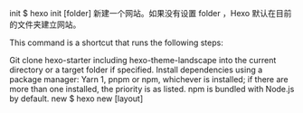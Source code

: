 init
$ hexo init [folder]
新建一个网站。如果没有设置 folder ，Hexo 默认在目前的文件夹建立网站。

This command is a shortcut that runs the following steps:

Git clone hexo-starter including hexo-theme-landscape into the current directory or a target folder if specified.
Install dependencies using a package manager: Yarn 1, pnpm or npm, whichever is installed; if there are more than one installed, the priority is as listed. npm is bundled with Node.js by default.
new
$ hexo new [layout] <title>
新建一篇文章。如果没有设置 layout 的话，默认使用 _config.yml 中的 default_layout 参数代替。如果标题包含空格的话，请使用引号括起来。

$ hexo new "post title with whitespace"
参数	描述
-p, --path	自定义新文章的路径
-r, --replace	如果存在同名文章，将其替换
-s, --slug	文章的 Slug，作为新文章的文件名和发布后的 URL
默认情况下，Hexo 会使用文章的标题来决定文章文件的路径。对于独立页面来说，Hexo 会创建一个以标题为名字的目录，并在目录中放置一个 index.md 文件。你可以使用 --path 参数来覆盖上述行为、自行决定文件的目录：

hexo new page --path about/me "About me"
以上命令会创建一个 source/about/me.md 文件，同时 Front Matter 中的 title 为 "About me"

注意！title 是必须指定的！如果你这么做并不能达到你的目的：

hexo new page --path about/me
此时 Hexo 会创建 source/_posts/about/me.md，同时 me.md 的 Front Matter 中的 title 为 "page"。这是因为在上述命令中，hexo-cli 将 page 视为指定文章的标题、并采用默认的 layout。

generate
$ hexo generate
生成静态文件。

选项	描述
-d, --deploy	文件生成后立即部署网站
-w, --watch	监视文件变动
-b, --bail	生成过程中如果发生任何未处理的异常则抛出异常
-f, --force	强制重新生成文件
Hexo 引入了差分机制，如果 public 目录存在，那么 hexo g 只会重新生成改动的文件。
使用该参数的效果接近 hexo clean && hexo generate
-c, --concurrency	最大同时生成文件的数量，默认无限制
该命令可以简写为

$ hexo g
publish
$ hexo publish [layout] <filename>
发表草稿。

server
$ hexo server
启动服务器。默认情况下，访问网址为： http://localhost:4000/。

选项	描述
-p, --port	重设端口
-s, --static	只使用静态文件
-l, --log	启动日记记录，使用覆盖记录格式
deploy
$ hexo deploy
部署网站。

参数	描述
-g, --generate	部署之前预先生成静态文件
该命令可以简写为：

$ hexo d
render
$ hexo render <file1> [file2] ...
渲染文件。

参数	描述
-o, --output	设置输出路径
migrate
$ hexo migrate <type>
从其他博客系统 迁移内容。

clean
$ hexo clean
清除缓存文件 (db.json) 和已生成的静态文件 (public)。

在某些情况（尤其是更换主题后），如果发现您对站点的更改无论如何也不生效，您可能需要运行该命令。

list
$ hexo list <type>
列出网站资料。

version
$ hexo version
显示 Hexo 版本。

选项
安全模式
$ hexo --safe
在安全模式下，不会载入插件和脚本。当您在安装新插件遭遇问题时，可以尝试以安全模式重新执行。

调试模式
$ hexo --debug
在终端中显示调试信息并记录到 debug.log。当您碰到问题时，可以尝试用调试模式重新执行一次，并 提交调试信息到 GitHub。

简洁模式
$ hexo --silent
隐藏终端信息。

自定义配置文件的路径
# 使用 custom.yml 代替默认的 _config.yml
$ hexo server --config custom.yml

# 使用 custom.yml 和 custom2.json，其中 custom2.json 优先级更高
$ hexo generate --config custom.yml,custom2.json,custom3.yml
自定义配置文件的路径，指定这个参数后将不再使用默认的 _config.yml。
你可以使用一个 YAML 或 JSON 文件的路径，也可以使用逗号分隔（无空格）的多个 YAML 或 JSON 文件的路径。例如：

# 使用 custom.yml 代替默认的 _config.yml
$ hexo server --config custom.yml

# 使用 custom.yml, custom2.json 和 custom3.yml，其中 custom3.yml 优先级最高，其次是 custom2.json
$ hexo generate --config custom.yml,custom2.json,custom3.yml
当你指定了多个配置文件以后，Hexo 会按顺序将这部分配置文件合并成一个 _multiconfig.yml。如果遇到重复的配置，排在后面的文件的配置会覆盖排在前面的文件的配置。这个原则适用于任意数量、任意深度的 YAML 和 JSON 文件。

显示草稿
$ hexo --draft
显示 source/_drafts 文件夹中的草稿文章。

自定义 CWD
$ hexo --cwd /path/to/cwd
自定义当前工作目录（Current working directory）的路径。